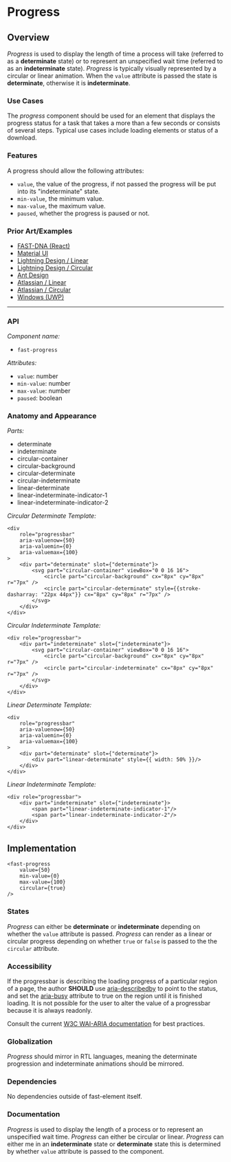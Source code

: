 # Progress

## Overview

*Progress* is used to display the length of time a process will take (referred to as a **determinate** state) or to represent an unspecified wait time (referred to as an **indeterminate** state). *Progress* is typically visually represented by a circular or linear animation. When the `value` attribute is passed the state is **determinate**, otherwise it is **indeterminate**.

### Use Cases

The *progress* component should be used for an element that displays the progress status for a task that takes a more than a few seconds or consists of several steps. Typical use cases include loading elements or status of a download. 
  
### Features

A progress should allow the following attributes:
- `value`, the value of the progress, if not passed the progress will be put into its "indeterminate" state.
- `min-value`, the minimum value.
- `max-value`, the maximum value.
- `paused`, whether the progress is paused or not.

### Prior Art/Examples
- [FAST-DNA (React)](https://explore.fast.design/components/progress)
- [Material UI](https://material-ui.com/components/progress/)
- [Lightning Design / Linear](https://www.lightningdesignsystem.com/components/progress-bar/)
- [Lightning Design / Circular](https://www.lightningdesignsystem.com/components/progress-ring/)
- [Ant Design](https://ant.design/components/progress/)
- [Atlassian / Linear](https://atlaskit.atlassian.com/packages/server/progress-bar)
- [Atlassian / Circular](https://atlaskit.atlassian.com/packages/core/spinner)
- [Windows (UWP)](https://docs.microsoft.com/en-us/windows/uwp/design/controls-and-patterns/progress-controls)

---

### API

*Component name:*
- `fast-progress`

*Attributes:*
- `value`: number
- `min-value`: number
- `max-value`: number
- `paused`: boolean

### Anatomy and Appearance

*Parts:*
- determinate
- indeterminate
- circular-container
- circular-background
- circular-determinate
- circular-indeterminate
- linear-determinate
- linear-indeterminate-indicator-1
- linear-indeterminate-indicator-2

*Circular Determinate Template:*
```
<div
    role="progressbar"
    aria-valuenow={50}
    aria-valuemin={0}
    aria-valuemax={100}
>
    <div part="determinate" slot={"determinate"}>
        <svg part="circular-container" viewBox="0 0 16 16">
            <circle part="circular-background" cx="8px" cy="8px" r="7px" />
            <circle part="circular-determinate" style={{stroke-dasharray: "22px 44px"}} cx="8px" cy="8px" r="7px" />
        </svg>
    </div>
</div>
```

*Circular Indeterminate Template:*
```
<div role="progressbar">
    <div part="indeterminate" slot={"indeterminate"}>
        <svg part="circular-container" viewBox="0 0 16 16">
            <circle part="circular-background" cx="8px" cy="8px" r="7px" />
            <circle part="circular-indeterminate" cx="8px" cy="8px" r="7px" />
        </svg>
    </div>
</div>
```

*Linear Determinate Template:*
```
<div
    role="progressbar"
    aria-valuenow={50}
    aria-valuemin={0}
    aria-valuemax={100}
>
    <div part="determinate" slot={"determinate"}>
        <div part="linear-determinate" style={{ width: 50% }}/>
    </div>
</div>
```

*Linear Indeterminate Template:*
```
<div role="progressbar">
    <div part="indeterminate" slot={"indeterminate"}>
        <span part="linear-indeterminate-indicator-1"/>
        <span part="linear-indeterminate-indicator-2"/>
    </div>
</div>
```


## Implementation

```
<fast-progress
    value={50}
    min-value={0}
    max-value={100}
    circular={true}
/>
```

### States

*Progress* can either be **determinate** or **indeterminate** depending on whether the `value` attribute is passed. *Progress* can render as a linear or circular progress depending on whether `true` or `false` is passed to the the `circular` attribute.

### Accessibility

If the progressbar is describing the loading progress of a particular region of a page, the author **SHOULD** use [aria-describedby](https://www.w3.org/WAI/PF/aria/states_and_properties#aria-describedby) to point to the status, and set the [aria-busy](https://www.w3.org/WAI/PF/aria/states_and_properties#aria-busy) attribute to true on the region until it is finished loading. It is not possible for the user to alter the value of a progressbar because it is always readonly.

Consult the current [W3C WAI-ARIA documentation](https://www.w3.org/WAI/PF/aria/roles#progressbar) for best practices.

### Globalization

*Progress* should mirror in RTL languages, meaning the determinate progression and indeterminate animations should be mirrored.

### Dependencies

No dependencies outside of fast-element itself.

### Documentation

*Progress* is used to display the length of a process or to represent an unspecified wait time. *Progress* can either be circular or linear. *Progress* can either me in an **indeterminate** state or **determinate** state this is determined by whether `value` attribute is passed to the component. 
